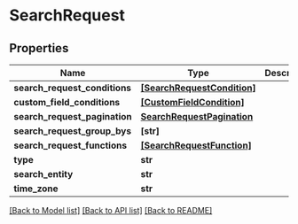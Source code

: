 # SearchRequest

## Properties
Name | Type | Description | Notes
------------ | ------------- | ------------- | -------------
**search_request_conditions** | [**[SearchRequestCondition]**](SearchRequestCondition.md) |  | [optional] 
**custom_field_conditions** | [**[CustomFieldCondition]**](CustomFieldCondition.md) |  | [optional] 
**search_request_pagination** | [**SearchRequestPagination**](SearchRequestPagination.md) |  | [optional] 
**search_request_group_bys** | **[str]** |  | [optional] 
**search_request_functions** | [**[SearchRequestFunction]**](SearchRequestFunction.md) |  | [optional] 
**type** | **str** |  | [optional] 
**search_entity** | **str** |  | [optional] 
**time_zone** | **str** |  | [optional] 

[[Back to Model list]](../README.md#documentation-for-models) [[Back to API list]](../README.md#documentation-for-api-endpoints) [[Back to README]](../README.md)


